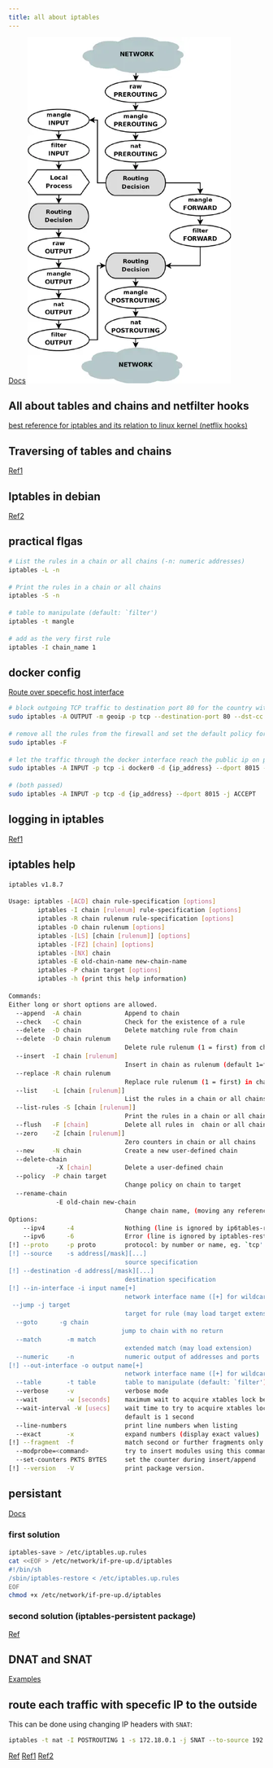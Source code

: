 ```yaml
---
title: all about iptables
---
```


[Docs](https://www.netfilter.org/documentation/HOWTO/NAT-HOWTO.html)
![alt text](image.png)

## All about tables and chains and netfilter hooks

[best reference for iptables and its relation to linux kernel (netflix hooks)](https://www.digitalocean.com/community/tutorials/a-deep-dive-into-iptables-and-netfilter-architecture)

## Traversing of tables and chains

[Ref1](https://rlworkman.net/howtos/iptables/chunkyhtml/c962.html)

## Iptables in debian

[Ref2](https://wiki.debian.org/iptables)

## practical flgas

```bash
# List the rules in a chain or all chains (-n: numeric addresses)
iptables -L -n

# Print the rules in a chain or all chains
iptables -S -n

# table to manipulate (default: `filter')
iptables -t mangle

# add as the very first rule
iptables -I chain_name 1
```

## docker config

[Route over specefic host interface](https://maxammann.org/posts/2020/04/routing-docker-container-over-vpn/)

```bash
# block outgoing TCP traffic to destination port 80 for the country with the country code "IR" (Iran)
sudo iptables -A OUTPUT -m geoip -p tcp --destination-port 80 --dst-cc IR -j DROP

# remove all the rules from the firewall and set the default policy for all chains to ACCEPT
sudo iptables -F

# let the traffic through the docker interface reach the public ip on port 8015 (runner passed, job not passed)
sudo iptables -A INPUT -p tcp -i docker0 -d {ip_address} --dport 8015 -j ACCEPT

# (both passed)
sudo iptables -A INPUT -p tcp -d {ip_address} --dport 8015 -j ACCEPT
```

## logging in iptables

[Ref1](https://www.ibm.com/docs/hr/dsm?topic=iptables-configuring)

## iptables help

```bash
iptables v1.8.7

Usage: iptables -[ACD] chain rule-specification [options]
        iptables -I chain [rulenum] rule-specification [options]
        iptables -R chain rulenum rule-specification [options]
        iptables -D chain rulenum [options]
        iptables -[LS] [chain [rulenum]] [options]
        iptables -[FZ] [chain] [options]
        iptables -[NX] chain
        iptables -E old-chain-name new-chain-name
        iptables -P chain target [options]
        iptables -h (print this help information)

Commands:
Either long or short options are allowed.
  --append  -A chain            Append to chain
  --check   -C chain            Check for the existence of a rule
  --delete  -D chain            Delete matching rule from chain
  --delete  -D chain rulenum
                                Delete rule rulenum (1 = first) from chain
  --insert  -I chain [rulenum]
                                Insert in chain as rulenum (default 1=first)
  --replace -R chain rulenum
                                Replace rule rulenum (1 = first) in chain
  --list    -L [chain [rulenum]]
                                List the rules in a chain or all chains
  --list-rules -S [chain [rulenum]]
                                Print the rules in a chain or all chains
  --flush   -F [chain]          Delete all rules in  chain or all chains
  --zero    -Z [chain [rulenum]]
                                Zero counters in chain or all chains
  --new     -N chain            Create a new user-defined chain
  --delete-chain
             -X [chain]         Delete a user-defined chain
  --policy  -P chain target
                                Change policy on chain to target
  --rename-chain
             -E old-chain new-chain
                                Change chain name, (moving any references)
Options:
    --ipv4      -4              Nothing (line is ignored by ip6tables-restore)
    --ipv6      -6              Error (line is ignored by iptables-restore)
[!] --proto     -p proto        protocol: by number or name, eg. `tcp'
[!] --source    -s address[/mask][...]
                                source specification
[!] --destination -d address[/mask][...]
                                destination specification
[!] --in-interface -i input name[+]
                                network interface name ([+] for wildcard)
 --jump -j target
                                target for rule (may load target extension)
  --goto      -g chain
                               jump to chain with no return
  --match       -m match
                                extended match (may load extension)
  --numeric     -n              numeric output of addresses and ports
[!] --out-interface -o output name[+]
                                network interface name ([+] for wildcard)
  --table       -t table        table to manipulate (default: `filter')
  --verbose     -v              verbose mode
  --wait        -w [seconds]    maximum wait to acquire xtables lock before give up
  --wait-interval -W [usecs]    wait time to try to acquire xtables lock
                                default is 1 second
  --line-numbers                print line numbers when listing
  --exact       -x              expand numbers (display exact values)
[!] --fragment  -f              match second or further fragments only
  --modprobe=<command>          try to insert modules using this command
  --set-counters PKTS BYTES     set the counter during insert/append
[!] --version   -V              print package version.
```

## persistant

[Docs](https://wiki.debian.org/iptables)

### first solution

```bash
iptables-save > /etc/iptables.up.rules
cat <<EOF > /etc/network/if-pre-up.d/iptables
#!/bin/sh
/sbin/iptables-restore < /etc/iptables.up.rules
EOF
chmod +x /etc/network/if-pre-up.d/iptables
```

### second solution (iptables-persistent package)

[Ref](https://www.cyberciti.biz/faq/how-to-save-iptables-firewall-rules-permanently-on-linux/)

## DNAT and SNAT

[Examples](https://gist.github.com/tomasinouk/eec152019311b09905cd)

## route each traffic with specefic IP to the outside

This can be done using changing IP headers with `SNAT`:

```bash
iptables -t nat -I POSTROUTING 1 -s 172.18.0.1 -j SNAT --to-source 192.168.1.101
```

[Ref](https://docs.docker.com/network/packet-filtering-firewalls/)
[Ref1](https://serverfault.com/questions/762492/route-outgoing-connections-from-a-docker-container-through-a-specific-ip)
[Ref2](https://forums.docker.com/t/using-secondery-ip-for-docker/93485/3)
